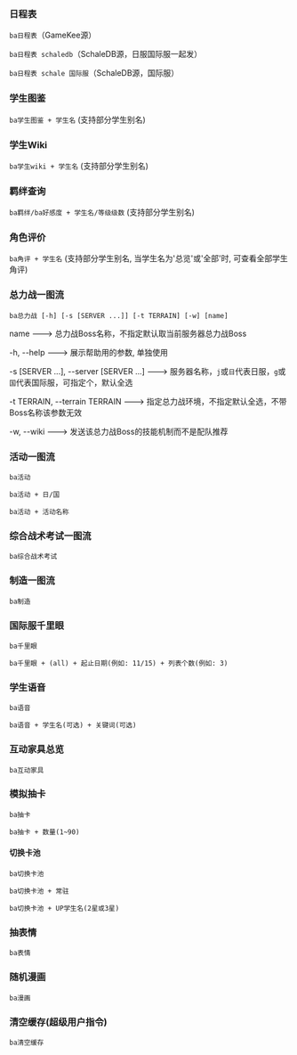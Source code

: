 ### 日程表

`ba日程表`（GameKee源）

`ba日程表 schaledb`（SchaleDB源，日服国际服一起发）

`ba日程表 schale 国际服`（SchaleDB源，国际服）


### 学生图鉴

`ba学生图鉴 + 学生名` (支持部分学生别名)


### 学生Wiki

`ba学生wiki + 学生名` (支持部分学生别名)


### 羁绊查询

`ba羁绊/ba好感度 + 学生名/等级级数` (支持部分学生别名)


### 角色评价

`ba角评 + 学生名` (支持部分学生别名, 当学生名为'总览'或'全部'时, 可查看全部学生角评)


### 总力战一图流

`ba总力战 [-h] [-s [SERVER ...]] [-t TERRAIN] [-w] [name]`

name  --->  总力战Boss名称，不指定默认取当前服务器总力战Boss

-h, --help  --->  展示帮助用的参数, 单独使用

-s [SERVER ...], --server [SERVER ...]  --->  服务器名称，`j`或`日`代表日服，`g`或`国`代表国际服，可指定个，默认全选

-t TERRAIN, --terrain TERRAIN  --->  指定总力战环境，不指定默认全选，不带Boss名称该参数无效

-w, --wiki  --->  发送该总力战Boss的技能机制而不是配队推荐


### 活动一图流

`ba活动`

`ba活动 + 日/国`

`ba活动 + 活动名称`


### 综合战术考试一图流

`ba综合战术考试`


### 制造一图流

`ba制造`


### 国际服千里眼

`ba千里眼`

`ba千里眼 + (all) + 起止日期(例如: 11/15) + 列表个数(例如: 3)`


### 学生语音

`ba语音`

`ba语音 + 学生名(可选) + 关键词(可选)`


### 互动家具总览

`ba互动家具`


### 模拟抽卡

`ba抽卡`

`ba抽卡 + 数量(1~90)`

#### 切换卡池

`ba切换卡池`

`ba切换卡池 + 常驻`

`ba切换卡池 + UP学生名(2星或3星)`


### 抽表情

`ba表情`


### 随机漫画

`ba漫画`


### 清空缓存(超级用户指令)

`ba清空缓存`